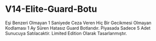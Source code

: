 # V14-Elite-Guard-Botu
Eşi Benzeri Olmayan 1 Saniyede Ceza Veren Hiç Bir Gecikmesi Olmayan Kodlaması 1 Ay Süren Hatasız Guard Botlarıdır. Piyasada Sadece 5 Adet Sunucuya Satılacaktir. Limited Edition Olarak Tasarlanmıştır. 
